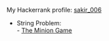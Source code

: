 My Hackerrank profile:
[sakir_006](https://www.hackerrank.com/sakir_006)

- String Problem: <br>
        - [The Minion Game](https://www.hackerrank.com/challenges/the-minion-game/problem)
  
